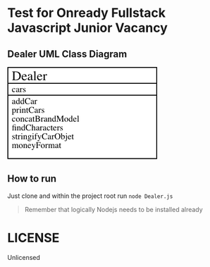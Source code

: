 # Test for Onready Fullstack Javascript Junior Vacancy

## Dealer UML Class Diagram
![Dealer Diagram](assets/Dealer.png)

## How to run
Just clone and within the project root run `node Dealer.js`
> Remember that logically Nodejs needs to be installed already

# LICENSE

Unlicensed